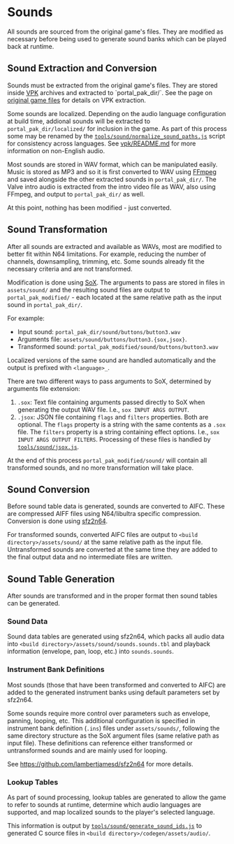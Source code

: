 # Sounds

All sounds are sourced from the original game's files. They are modified as
necessary before being used to generate sound banks which can be played back
at runtime.

## Sound Extraction and Conversion

Sounds must be extracted from the original game's files. They are stored inside
[VPK](https://developer.valvesoftware.com/wiki/VPK_(file_format)) archives and
extracted to `portal_pak_dir/`. See the page on
[original game files](./original_game_files.md) for details on VPK extraction.

Some sounds are localized. Depending on the audio language configuration at
build time, addional sounds will be extracted to `portal_pak_dir/localized/` for
inclusion in the game. As part of this process some may be renamed by the
[`tools/sound/normalize_sound_paths.js`](../../tools/sound/normalize_sound_paths.js)
script for consistency across languages. See
[vpk/README.md](../../vpk/README.md#add-multiple-audio-languages)
for more information on non-English audio.

Most sounds are stored in WAV format, which can be manipulated easily. Music is
stored as MP3 and so it is first converted to WAV using
[FFmpeg](https://www.ffmpeg.org/) and saved alongside the other extracted
sounds in `portal_pak_dir/`. The Valve intro audio is extracted from the intro
video file as WAV, also using FFmpeg, and output to `portal_pak_dir/` as well.

At this point, nothing has been modified - just converted.

## Sound Transformation

After all sounds are extracted and available as WAVs, most are modified to
better fit within N64 limitations. For example, reducing the number of channels,
downsampling, trimming, etc. Some sounds already fit the necessary criteria and
are not transformed.

Modification is done using [SoX](https://sourceforge.net/projects/sox/). The
arguments to pass are stored in files in `assets/sound/` and the resulting
sound files are output to `portal_pak_modified/` - each located at the same
relative path as the input sound in `portal_pak_dir/`.

For example:
* Input sound: `portal_pak_dir/sound/buttons/button3.wav`
* Arguments file: `assets/sound/buttons/button3.{sox,jsox}`.
* Transformed sound: `portal_pak_modified/sound/buttons/button3.wav`

Localized versions of the same sound are handled automatically and the output
is prefixed with `<language>_`.

There are two different ways to pass arguments to SoX, determined by arguments
file extension:

1. `.sox`: Text file containing arguments passed directly to SoX when generating
   the output WAV file. I.e., `sox INPUT ARGS OUTPUT`.
2. `.jsox`: JSON file containing `flags` and `filters` properties. Both are
   optional. The `flags` property is a string with the same contents as a `.sox`
   file. The `filters` property is a string containing effect options.
   I.e., `sox INPUT ARGS OUTPUT FILTERS`. Processing of these files is handled
   by [`tools/sound/jsox.js`](../../tools/sound/jsox.js).

At the end of this process `portal_pak_modified/sound/` will contain all
transformed sounds, and no more transformation will take place.

## Sound Conversion

Before sound table data is generated, sounds are converted to AIFC.
These are compressed AIFF files using N64/libultra specific compression.
Conversion is done using [sfz2n64](https://github.com/lambertjamesd/sfz2n64).

For transformed sounds, converted AIFC files are output to
`<build directory>/assets/sound/` at the same relative path as the input file.
Untransformed sounds are converted at the same time they are added to the final
output data and no intermediate files are written.

## Sound Table Generation

After sounds are transformed and in the proper format then sound tables can be
generated.

### Sound Data

Sound data tables are generated using sfz2n64, which packs all audio data into
`<build directory>/assets/sound/sounds.sounds.tbl` and playback information
(envelope, pan, loop, etc.) into `sounds.sounds`.

### Instrument Bank Definitions

Most sounds (those that have been transformed and converted to AIFC) are added
to the generated instrument banks using default parameters set by sfz2n64.

Some sounds require more control over parameters such as envelope, panning,
looping, etc. This additional configuration is specified in instrument bank
definition (`.ins`) files under `assets/sounds/`, following the same directory
structure as the SoX argument files (same relative path as input file). These
definitions can reference either transformed or untransformed sounds and are
mainly used for looping.

See https://github.com/lambertjamesd/sfz2n64 for more details.

### Lookup Tables

As part of sound processing, lookup tables are generated to allow the game to
refer to sounds at runtime, determine which audio languages are supported, and
map localized sounds to the player's selected language.

This information is output by
[`tools/sound/generate_sound_ids.js`](../../tools/sound/generate_sound_ids.js)
to generated C source files in `<build directory>/codegen/assets/audio/`.

